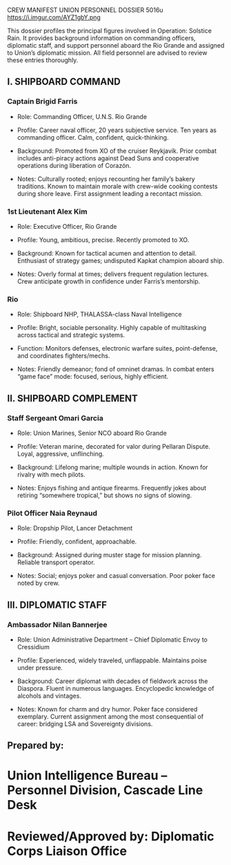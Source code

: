 CREW MANIFEST
UNION PERSONNEL DOSSIER
5016u
https://i.imgur.com/AYZ1gbY.png

This dossier profiles the principal figures involved in Operation: Solstice Rain. It provides background information on commanding officers, diplomatic staff, and support personnel aboard the Rio Grande and assigned to Union’s diplomatic mission. All field personnel are advised to review these entries thoroughly.

## I. SHIPBOARD COMMAND

### Captain Brigid Farris

- Role: Commanding Officer, U.N.S. Rio Grande

- Profile: Career naval officer, 20 years subjective service. Ten years as commanding officer. Calm, confident, quick-thinking.

- Background: Promoted from XO of the cruiser Reykjavík. Prior combat includes anti-piracy actions against Dead Suns and cooperative operations during liberation of Corazón.

- Notes: Culturally rooted; enjoys recounting her family’s bakery traditions. Known to maintain morale with crew-wide cooking contests during shore leave. First assignment leading a recontact mission.

### 1st Lieutenant Alex Kim

- Role: Executive Officer, Rio Grande

- Profile: Young, ambitious, precise. Recently promoted to XO.

- Background: Known for tactical acumen and attention to detail. Enthusiast of strategy games; undisputed Kapkat champion aboard ship.

- Notes: Overly formal at times; delivers frequent regulation lectures. Crew anticipate growth in confidence under Farris’s mentorship.

### Rio

- Role: Shipboard NHP, THALASSA-class Naval Intelligence

- Profile: Bright, sociable personality. Highly capable of multitasking across tactical and strategic systems.

- Function: Monitors defenses, electronic warfare suites, point-defense, and coordinates fighters/mechs.

- Notes: Friendly demeanor; fond of omninet dramas. In combat enters “game face” mode: focused, serious, highly efficient.

## II. SHIPBOARD COMPLEMENT

### Staff Sergeant Omari Garcia

- Role: Union Marines, Senior NCO aboard Rio Grande

- Profile: Veteran marine, decorated for valor during Pellaran Dispute. Loyal, aggressive, unflinching.

- Background: Lifelong marine; multiple wounds in action. Known for rivalry with mech pilots.

- Notes: Enjoys fishing and antique firearms. Frequently jokes about retiring “somewhere tropical,” but shows no signs of slowing.

### Pilot Officer Naia Reynaud

- Role: Dropship Pilot, Lancer Detachment

- Profile: Friendly, confident, approachable.

- Background: Assigned during muster stage for mission planning. Reliable transport operator.

- Notes: Social; enjoys poker and casual conversation. Poor poker face noted by crew.

## III. DIPLOMATIC STAFF

### Ambassador Nilan Bannerjee

- Role: Union Administrative Department – Chief Diplomatic Envoy to Cressidium

- Profile: Experienced, widely traveled, unflappable. Maintains poise under pressure.

- Background: Career diplomat with decades of fieldwork across the Diaspora. Fluent in numerous languages. Encyclopedic knowledge of alcohols and vintages.

- Notes: Known for charm and dry humor. Poker face considered exemplary. Current assignment among the most consequential of career: bridging LSA and Sovereignty divisions.

## Prepared by:
# Union Intelligence Bureau – Personnel Division, Cascade Line Desk
# Reviewed/Approved by: Diplomatic Corps Liaison Office
